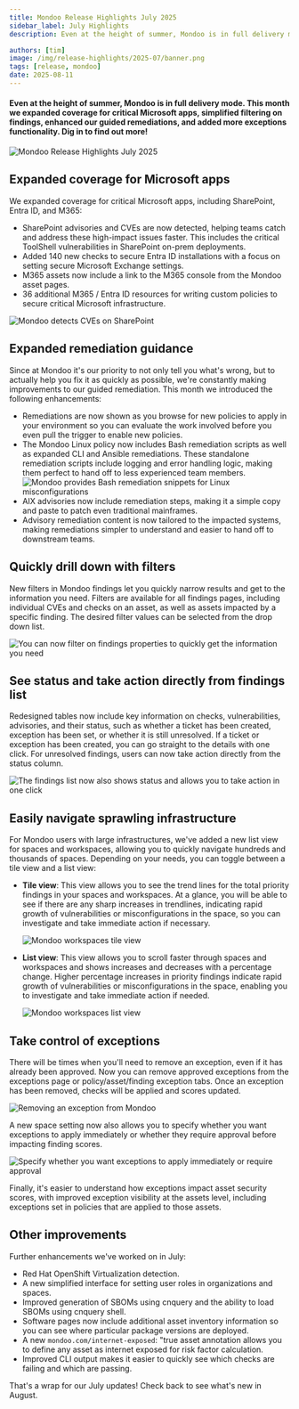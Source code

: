 ```yaml
---
title: Mondoo Release Highlights July 2025
sidebar_label: July Highlights
description: Even at the height of summer, Mondoo is in full delivery mode. This month we expanded coverage for critical Microsoft apps, simplified filtering on findings, enhanced our guided remediations, and added more exceptions functionality. Dig in to find out more!

authors: [tim]
image: /img/release-highlights/2025-07/banner.png
tags: [release, mondoo]
date: 2025-08-11
---
```


#### Even at the height of summer, Mondoo is in full delivery mode. This month we expanded coverage for critical Microsoft apps, simplified filtering on findings, enhanced our guided remediations, and added more exceptions functionality. Dig in to find out more!

![Mondoo Release Highlights July 2025](/img/release-highlights/2025-07/banner.png)

## Expanded coverage for Microsoft apps

We expanded coverage for critical Microsoft apps, including SharePoint, Entra ID, and M365:

- SharePoint advisories and CVEs are now detected, helping teams catch and address these high-impact issues faster. This includes the critical ToolShell vulnerabilities in SharePoint on-prem deployments.
- Added 140 new checks to secure Entra ID installations with a focus on setting secure Microsoft Exchange settings.
- M365 assets now include a link to the M365 console from the Mondoo asset pages.
- 36 additional M365 / Entra ID resources for writing custom policies to secure critical Microsoft infrastructure.

![Mondoo detects CVEs on SharePoint](/img/release-highlights/2025-07/sharepoint.png)

## Expanded remediation guidance

Since at Mondoo it's our priority to not only tell you what's wrong, but to actually help you fix it as quickly as possible, we're constantly making improvements to our guided remediation. This month we introduced the following enhancements:

- Remediations are now shown as you browse for new policies to apply in your environment so you can evaluate the work involved before you even pull the trigger to enable new policies.
- The Mondoo Linux policy now includes Bash remediation scripts as well as expanded CLI and Ansible remediations. These standalone remediation scripts include logging and error handling logic, making them perfect to hand off to less experienced team members.
  ![Mondoo provides Bash remediation snippets for Linux misconfigurations](/img/release-highlights/2025-07/bash.png)
- AIX advisories now include remediation steps, making it a simple copy and paste to patch even traditional mainframes.
- Advisory remediation content is now tailored to the impacted systems, making remediations simpler to understand and easier to hand off to downstream teams.

## Quickly drill down with filters

New filters in Mondoo findings let you quickly narrow results and get to the information you need. Filters are available for all findings pages, including individual CVEs and checks on an asset, as well as assets impacted by a specific finding. The desired filter values can be selected from the drop down list.

![You can now filter on findings properties to quickly get the information you need](/img/release-highlights/2025-07/filters.png)

## See status and take action directly from findings list

Redesigned tables now include key information on checks, vulnerabilities, advisories, and their status, such as whether a ticket has been created, exception has been set, or whether it is still unresolved. If a ticket or exception has been created, you can go straight to the details with one click. For unresolved findings, users can now take action directly from the status column.

![The findings list now also shows status and allows you to take action in one click](/img/release-highlights/2025-07/take_action.png)

## Easily navigate sprawling infrastructure

For Mondoo users with large infrastructures, we've added a new list view for spaces and workspaces, allowing you to quickly navigate hundreds and thousands of spaces. Depending on your needs, you can toggle between a tile view and a list view:

- **Tile view**: This view allows you to see the trend lines for the total priority findings in your spaces and workspaces. At a glance, you will be able to see if there are any sharp increases in trendlines, indicating rapid growth of vulnerabilities or misconfigurations in the space, so you can investigate and take immediate action if necessary.

  ![Mondoo workspaces tile view](/img/release-highlights/2025-07/workspaces_tiles.png)

- **List view**: This view allows you to scroll faster through spaces and workspaces and shows increases and decreases with a percentage change. Higher percentage increases in priority findings indicate rapid growth of vulnerabilities or misconfigurations in the space, enabling you to investigate and take immediate action if needed.

  ![Mondoo workspaces list view](/img/release-highlights/2025-07/workspaces_list.png)

## Take control of exceptions

There will be times when you'll need to remove an exception, even if it has already been approved. Now you can remove approved exceptions from the exceptions page or policy/asset/finding exception tabs. Once an exception has been removed, checks will be applied and scores updated.

![Removing an exception from Mondoo](/img/release-highlights/2025-07/remove_exception.png)

A new space setting now also allows you to specify whether you want exceptions to apply immediately or whether they require approval before impacting finding scores.

![Specify whether you want exceptions to apply immediately or require approval](/img/release-highlights/2025-07/exception_setting.png)

Finally, it's easier to understand how exceptions impact asset security scores, with improved exception visibility at the assets level, including exceptions set in policies that are applied to those assets.

## Other improvements

Further enhancements we've worked on in July:

- Red Hat OpenShift Virtualization detection.
- A new simplified interface for setting user roles in organizations and spaces.
- Improved generation of SBOMs using cnquery and the ability to load SBOMs using cnquery shell.
- Software pages now include additional asset inventory information so you can see where particular package versions are deployed.
- A new `mondoo.com/internet-exposed`: "true asset annotation allows you to define any asset as internet exposed for risk factor calculation.
- Improved CLI output makes it easier to quickly see which checks are failing and which are passing.

That's a wrap for our July updates! Check back to see what's new in August.
